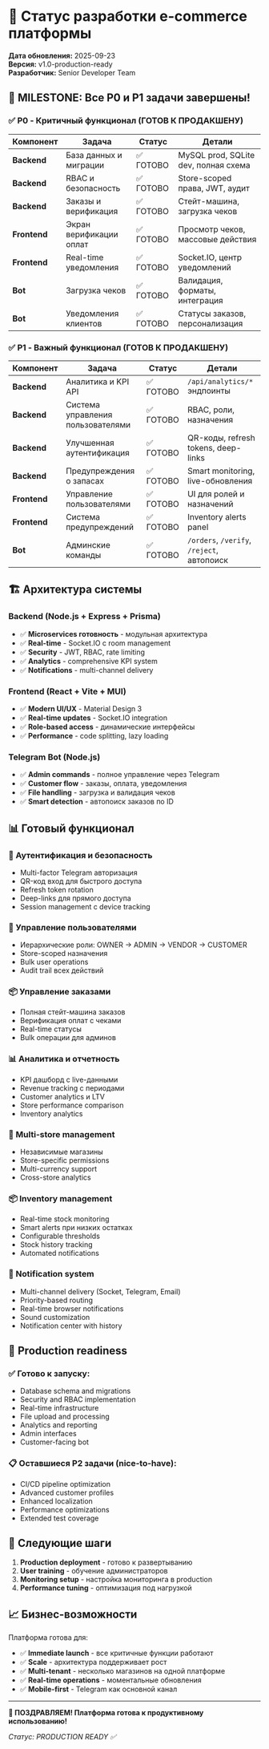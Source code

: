 # 🚀 Статус разработки e-commerce платформы

**Дата обновления:** 2025-09-23  
**Версия:** v1.0-production-ready  
**Разработчик:** Senior Developer Team

## 🎯 **MILESTONE: Все P0 и P1 задачи завершены!**

### ✅ **P0 - Критичный функционал (ГОТОВ К ПРОДАКШЕНУ)**

| Компонент | Задача | Статус | Детали |
|-----------|--------|--------|---------|
| **Backend** | База данных и миграции | ✅ ГОТОВО | MySQL prod, SQLite dev, полная схема |
| **Backend** | RBAC и безопасность | ✅ ГОТОВО | Store-scoped права, JWT, аудит |
| **Backend** | Заказы и верификация | ✅ ГОТОВО | Стейт-машина, загрузка чеков |
| **Frontend** | Экран верификации оплат | ✅ ГОТОВО | Просмотр чеков, массовые действия |
| **Frontend** | Real-time уведомления | ✅ ГОТОВО | Socket.IO, центр уведомлений |
| **Bot** | Загрузка чеков | ✅ ГОТОВО | Валидация, форматы, интеграция |
| **Bot** | Уведомления клиентов | ✅ ГОТОВО | Статусы заказов, персонализация |

### ✅ **P1 - Важный функционал (ГОТОВ К ПРОДАКШЕНУ)**

| Компонент | Задача | Статус | Детали |
|-----------|--------|--------|---------|
| **Backend** | Аналитика и KPI API | ✅ ГОТОВО | `/api/analytics/*` эндпоинты |
| **Backend** | Система управления пользователями | ✅ ГОТОВО | RBAC, роли, назначения |
| **Backend** | Улучшенная аутентификация | ✅ ГОТОВО | QR-коды, refresh tokens, deep-links |
| **Backend** | Предупреждения о запасах | ✅ ГОТОВО | Smart monitoring, live-обновления |
| **Frontend** | Управление пользователями | ✅ ГОТОВО | UI для ролей и назначений |
| **Frontend** | Система предупреждений | ✅ ГОТОВО | Inventory alerts panel |
| **Bot** | Админские команды | ✅ ГОТОВО | `/orders`, `/verify`, `/reject`, автопоиск |

## 🏗️ **Архитектура системы**

### **Backend (Node.js + Express + Prisma)**
- ✅ **Microservices готовность** - модульная архитектура
- ✅ **Real-time** - Socket.IO с room management
- ✅ **Security** - JWT, RBAC, rate limiting
- ✅ **Analytics** - comprehensive KPI system
- ✅ **Notifications** - multi-channel delivery

### **Frontend (React + Vite + MUI)**
- ✅ **Modern UI/UX** - Material Design 3
- ✅ **Real-time updates** - Socket.IO integration
- ✅ **Role-based access** - динамические интерфейсы
- ✅ **Performance** - code splitting, lazy loading

### **Telegram Bot (Node.js)**
- ✅ **Admin commands** - полное управление через Telegram
- ✅ **Customer flow** - заказы, оплата, уведомления
- ✅ **File handling** - загрузка и валидация чеков
- ✅ **Smart detection** - автопоиск заказов по ID

## 📊 **Готовый функционал**

### **🔐 Аутентификация и безопасность**
- Multi-factor Telegram авторизация
- QR-код вход для быстрого доступа
- Refresh token rotation
- Deep-links для прямого доступа
- Session management с device tracking

### **👥 Управление пользователями**
- Иерархические роли: OWNER → ADMIN → VENDOR → CUSTOMER
- Store-scoped назначения
- Bulk user operations
- Audit trail всех действий

### **📦 Управление заказами**
- Полная стейт-машина заказов
- Верификация оплат с чеками
- Real-time статусы
- Bulk операции для админов

### **📊 Аналитика и отчетность**
- KPI дашборд с live-данными
- Revenue tracking с периодами
- Customer analytics и LTV
- Store performance comparison
- Inventory analytics

### **🏪 Multi-store management**
- Независимые магазины
- Store-specific permissions
- Multi-currency support
- Cross-store analytics

### **📦 Inventory management**
- Real-time stock monitoring
- Smart alerts при низких остатках
- Configurable thresholds
- Stock history tracking
- Automated notifications

### **🔔 Notification system**
- Multi-channel delivery (Socket, Telegram, Email)
- Priority-based routing
- Real-time browser notifications
- Sound customization
- Notification center with history

## 🚀 **Production readiness**

### **✅ Готово к запуску:**
- Database schema and migrations
- Security and RBAC implementation
- Real-time infrastructure
- File upload and processing
- Analytics and reporting
- Admin interfaces
- Customer-facing bot

### **📋 Оставшиеся P2 задачи (nice-to-have):**
- CI/CD pipeline optimization
- Advanced customer profiles
- Enhanced localization
- Performance optimizations
- Extended test coverage

## 🎯 **Следующие шаги**

1. **Production deployment** - готово к развертыванию
2. **User training** - обучение администраторов
3. **Monitoring setup** - настройка мониторинга в production
4. **Performance tuning** - оптимизация под нагрузкой

## 📈 **Бизнес-возможности**

Платформа готова для:
- ✅ **Immediate launch** - все критичные функции работают
- ✅ **Scale** - архитектура поддерживает рост
- ✅ **Multi-tenant** - несколько магазинов на одной платформе
- ✅ **Real-time operations** - моментальные обновления
- ✅ **Mobile-first** - Telegram как основной канал

---

**🎉 ПОЗДРАВЛЯЕМ! Платформа готова к продуктивному использованию!**

*Статус: PRODUCTION READY ✅*
